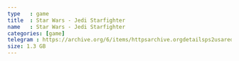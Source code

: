 ```yaml
---
type   : game
title  : Star Wars - Jedi Starfighter
name   : Star Wars - Jedi Starfighter
categories: [game]
telegram : https://archive.org/6/items/httpsarchive.orgdetailsps2usaredump3/Star%20Wars%20-%20Jedi%20Starfighter.7z
size: 1.3 GB
---
```



